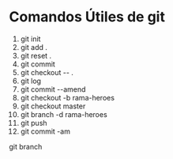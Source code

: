# Comandos Útiles de git

1. git init
2. git add .
3. git reset .
4. git commit
5. git checkout -- .
6. git log
7. git commit --amend 
8. git checkout -b rama-heroes
9. git checkout master
10. git branch -d rama-heroes
11. git push
12. git commit -am




git branch